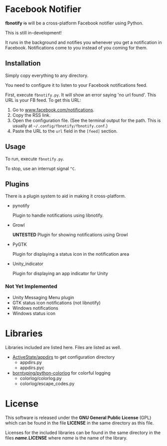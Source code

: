 Facebook Notifier
=================

**fbnotify** ~~is~~ will be a cross-platform Facebook notifier using Python. 

This is still in-development!

It runs in the background and notifies you whenever you get a notification in Facebook. Notifications come to you instead of you coming for them.

Installation
------------

Simply copy everything to any directory.

You need to configure it to listen to your Facebook notifications feed.

First, execute `fbnotify.py`. It will show an error saying 'no url found'. This URL is your FB feed. To get this URL:
1. Go to www.facebook.com/notifications.
2. Copy the RSS link.
3. Open the configuration file. (See the terminal output for the path. This is usually at `~/.config/fbnotify/fbnotify.conf`.)
4. Paste the URL to the `url` field in the `[feed]` section.

Usage
-----

To run, execute `fbnotify.py`.

To stop, use an interrupt signal `^C`.

Plugins
-------

There is a plugin system to aid in making it cross-platform.

* pynotify
	
	Plugin to handle notifications using libnotify.

* Growl
	
	**UNTESTED** Plugin for showing notifications using Growl

* PyGTK

	Plugin for displaying a status icon in the notification area

* Unity_indicator

	Plugin for displaying an app indicator for Unity

### Not Yet Implemented ###

* Unity Messaging Menu plugin
* GTK status icon notifications (not libnotify)
* Windows notifications
* Windows status icon

Libraries
=========

Libraries included are listed here. Files are listed as well.

* [ActiveState/appdirs](https://github.com/ActiveState/appdirs) to get configuration directory
	* appdirs.py
	* appdirs.pyc
* [borntyping/python-colorlog](https://github.com/borntyping/python-colorlog) for colorful logging
	* colorlog/colorlog.py
	* colorlog/escape_codes.py

License
=======

This software is released under the **GNU General Public License** (GPL) which
can be found in the file **LICENSE** in the same directory as this file.

Licenses for the included libraries can be found in the same directory in the files **_name_.LICENSE** where _name_ is the name of the library.